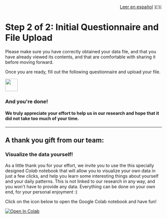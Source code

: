 <div style="text-align: right"><a href="https://github.com/spiousas/DigitalRhythmsProject/es/3_Questionnaires_es.html"> Leer en español</a> 🇪🇸 </div>

# Step 2 of 2: Initial Questionnaire and File Upload

Please make sure you have correctly obtained your data file, and that you have already viewed its contents, and that are comfortable with sharing it before moving forward.

Once you are ready, fill out the following questionnaire and upload your file.

<a href="https://forms.gle/qJhLwsKurTYNYxWF9" target="_blank"><img src="https://www.google.com/images/about/forms-icon.svg" height="40" width="40"></a>

### And you're done!
#### We truly appreciate your effort to help us in our research and hope that it did not take too much of your time.

<hr>

## A **thank you** gift from our team:

### Visualize the data yourself!

As a little thank you for your effort, we invite you to use the this specially designed *Colab* notebook that will allow you to visualize your own data in just a few clicks, and help you learn some interesting things about yourself and your daily patterns. This is not linked to our research in any way, and you won't have to provide any data. Everything can be done on your own end, for your personal enjoyment :)

Click on the icon below to open the Google Colab notebook and have fun!

[![Open In Colab](https://colab.research.google.com/assets/colab-badge.svg)](https://colab.research.google.com/github/invisilico/Tutorial-Notebooks/blob/main/DataVizTool.ipynb)
